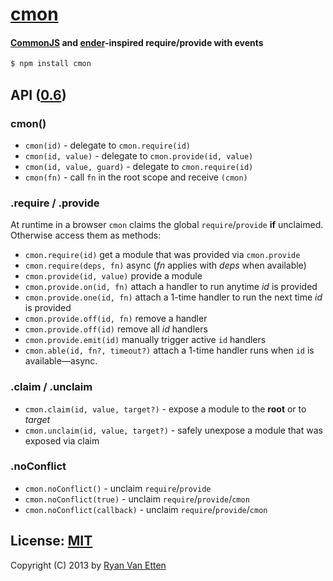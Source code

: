# [cmon](../../)

#### [CommonJS](http://en.wikipedia.org/wiki/CommonJS) and [ender](https://github.com/ender-js/ender-js)-inspired require/provide with events

```sh
$ npm install cmon
```

## API ([0.6](../../releases))

### cmon()

- `cmon(id)` - delegate to `cmon.require(id)`
- `cmon(id, value)` - delegate to `cmon.provide(id, value)`
- `cmon(id, value, guard)` - delegate to `cmon.require(id)`
- `cmon(fn)` - call `fn` in the root scope and receive `(cmon)`

### .require / .provide

At runtime in a browser `cmon` claims the global `require`/`provide` **if** unclaimed. Otherwise access them as methods:

- `cmon.require(id)` get a module that was provided via `cmon.provide`
- `cmon.require(deps, fn)` async (<var>fn</var> applies with <var>deps</var> when available)
- `cmon.provide(id, value)` provide a module
- `cmon.provide.on(id, fn)` attach a handler to run anytime <var>id</var> is provided
- `cmon.provide.one(id, fn)` attach a 1-time handler to run the next time <var>id</var> is provided
- `cmon.provide.off(id, fn)` remove a handler
- `cmon.provide.off(id)` remove all <var>id</var> handlers
- `cmon.provide.emit(id)` manually trigger active `id` handlers
- `cmon.able(id, fn?, timeout?)` attach a 1-time handler runs when `id` is available&mdash;async.

### .claim / .unclaim

- `cmon.claim(id, value, target?)` - expose a module to the <b>root</b> or to <var>target</var>
- `cmon.unclaim(id, value, target?)` - safely unexpose a module that was exposed via claim

### .noConflict

- `cmon.noConflict()` - unclaim `require`/`provide`
- `cmon.noConflict(true)` - unclaim `require`/`provide`/`cmon`
- `cmon.noConflict(callback)` - unclaim `require`/`provide`/`cmon`

## License: [MIT](http://opensource.org/licenses/MIT)

Copyright (C) 2013 by [Ryan Van Etten](https://github.com/ryanve)